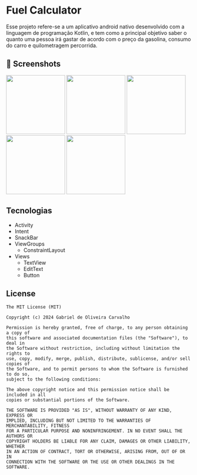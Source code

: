 # Fuel Calculator
Esse projeto refere-se a um aplicativo android nativo desenvolvido com a linguagem de programação Kotlin, e tem como a principal objetivo saber o quanto uma pessoa irá gastar de acordo com o preço da gasolina, consumo do carro e quilometragem percorrida. 

## :camera_flash: Screenshots
<img src = "https://github.com/user-attachments/assets/e9cd1199-70d8-4d28-b13b-b98758ce10f3" width = 160 /> 
<img src = "https://github.com/user-attachments/assets/670583c8-d867-4a4c-b75f-3cff079175c4" width = 160 /> 
<img src = "https://github.com/user-attachments/assets/e6a7e079-982a-4833-ae47-1cdbf8dcc00c" width = 160 /> 
<img src = "https://github.com/user-attachments/assets/53c9c16e-b092-4362-a5ff-ec1995add66d" width = 160 /> 
<img src = "https://github.com/user-attachments/assets/39fd6f38-12e2-49f9-8342-976368694c68" width = 160 /> 

## Tecnologias
- Activity
- Intent
- SnackBar
- ViewGroups
   - ConstraintLayout
- Views
   - TextView
   - EditText
   - Button

## License
```
The MIT License (MIT)

Copyright (c) 2024 Gabriel de Oliveira Carvalho

Permission is hereby granted, free of charge, to any person obtaining a copy of
this software and associated documentation files (the "Software"), to deal in
the Software without restriction, including without limitation the rights to
use, copy, modify, merge, publish, distribute, sublicense, and/or sell copies of
the Software, and to permit persons to whom the Software is furnished to do so,
subject to the following conditions:

The above copyright notice and this permission notice shall be included in all
copies or substantial portions of the Software.

THE SOFTWARE IS PROVIDED "AS IS", WITHOUT WARRANTY OF ANY KIND, EXPRESS OR
IMPLIED, INCLUDING BUT NOT LIMITED TO THE WARRANTIES OF MERCHANTABILITY, FITNESS
FOR A PARTICULAR PURPOSE AND NONINFRINGEMENT. IN NO EVENT SHALL THE AUTHORS OR
COPYRIGHT HOLDERS BE LIABLE FOR ANY CLAIM, DAMAGES OR OTHER LIABILITY, WHETHER
IN AN ACTION OF CONTRACT, TORT OR OTHERWISE, ARISING FROM, OUT OF OR IN
CONNECTION WITH THE SOFTWARE OR THE USE OR OTHER DEALINGS IN THE SOFTWARE.
```

